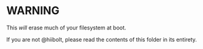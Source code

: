 # WARNING
This *will* erase much of your filesystem at boot.

If you are not @hiibolt, please read the contents of this folder in its entirety.